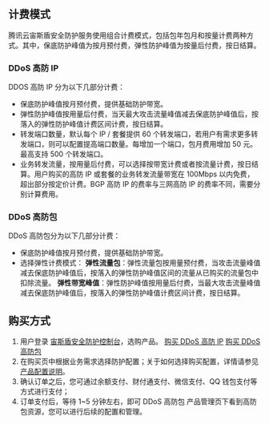 ## 计费模式
腾讯云宙斯盾安全防护服务使用组合计费模式，包括包年包月和按量计费两种方式。其中，保底防护峰值为按月预付费，弹性防护峰值为按量后付费，按日结算。

### DDoS 高防 IP
DDOS 高防 IP 分为以下几部分计费：
- 保底防护峰值按月预付费，提供基础防护带宽。
- 弹性防护峰值按用量后付费，当天最大攻击流量峰值减去保底防护峰值后，按落入的弹性防护峰值计费区间计费，按日结算。
- 转发端口数量，默认每个 IP / 套餐提供 60 个转发端口，若用户有需求更多转发端口，则可以配置提高端口数量。每增加一个端口，包月费用增加 50 元。最高支持 500 个转发端口。
- 业务转发流量，按用量后付费，可以选择按带宽计费或者按流量计费，按日结算。用户购买的高防 IP 或套餐的业务转发流量带宽在 100Mbps 以内免费，超出部分按定价计费。BGP 高防 IP 的费率与三网高防 IP 的费率不同，需要分别计算费用。

### DDoS 高防包
DDoS 高防包分为以下几部分计费：

- 保底防护峰值按月预付费，提供基础防护带宽。
- 选择弹性计费模式：
**弹性流量包**：弹性流量包按用量预付费，当攻击流量峰值减去保底防护峰值后，按落入的弹性防护峰值区间的流量从已购买的流量包中扣除流量。
**弹性带宽峰值**：弹性防护峰值按用量后付费，当最大攻击流量峰值减去保底防护峰值后，按落入的弹性防护峰值计费区间计费，按日结算。

## 购买方式
1. 用户登录 [宙斯盾安全防护控制台](https://console.cloud.tencent.com/gamesec)，选购产品。
 [购买 DDoS 高防 IP](https://buy.cloud.tencent.com/gamesec)
  [购买 DDoS 高防包](https://buy.cloud.tencent.com/gamesec?pkg)
2. 在购买页中根据业务需求选择防护配置；关于如何选择购买配置，详情请参见 [产品配置说明](https://cloud.tencent.com/document/product/685/18798)。 
3. 确认订单之后，您可通过余额支付、财付通支付、微信支付、QQ 钱包支付等方式进行支付；
4. 订单支付后，等待 1~5 分钟左右，即可 DDoS 高防包 产品管理页下看到高防包资源，您可以进行后续的配置和管理。





